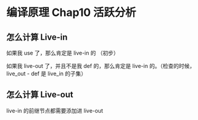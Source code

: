 # 编译原理 Chap10 活跃分析

## 怎么计算 Live-in

如果我 use 了，那么肯定是 live-in 的 （初步）

如果我 live-out 了，并且不是我 def 的，那么肯定是 live-in 的。（检查的时候，live_out - def 是 live_in 的子集）

## 怎么计算 Live-out

live-in 的前继节点都需要添加进 live-out
